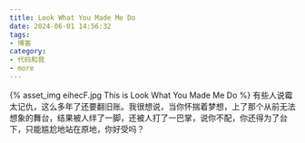 ```yaml
---
title: Look What You Made Me Do
date: 2024-06-01 14:56:32
tags:
- 博客
category:
- 代码和我
- more
---
```

{% asset_img eihecF.jpg This is Look What You Made Me Do %}
有些人说霉太记仇，这么多年了还要翻旧账。我很想说，当你怀揣着梦想，上了那个从前无法想象的舞台，结果被人绊了一脚，还被人打了一巴掌，说你不配，你还得为了台下，只能尴尬地站在原地，你好受吗？